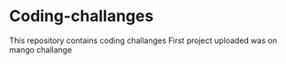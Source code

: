 # Coding-challanges
This repository contains coding challanges
First project uploaded was on mango challange
